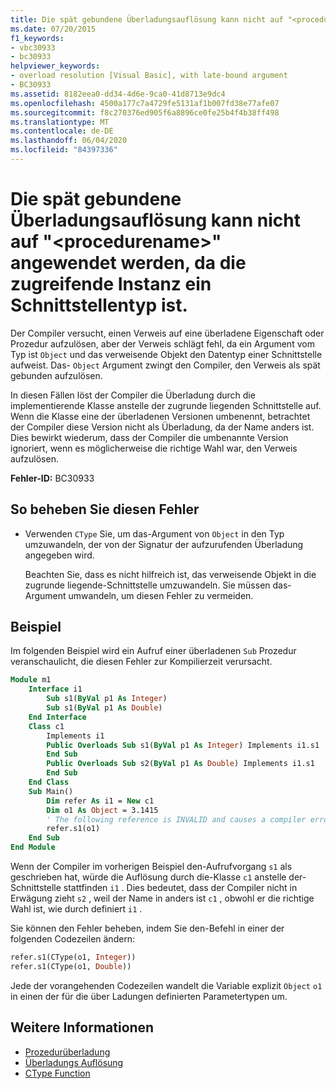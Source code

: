```yaml
---
title: Die spät gebundene Überladungsauflösung kann nicht auf "<procedurename>" angewendet werden, da die zugreifende Instanz ein Schnittstellentyp ist.
ms.date: 07/20/2015
f1_keywords:
- vbc30933
- bc30933
helpviewer_keywords:
- overload resolution [Visual Basic], with late-bound argument
- BC30933
ms.assetid: 8182eea0-dd34-4d6e-9ca0-41d8713e9dc4
ms.openlocfilehash: 4500a177c7a4729fe5131af1b007fd38e77afe07
ms.sourcegitcommit: f8c270376ed905f6a8896ce0fe25b4f4b38ff498
ms.translationtype: MT
ms.contentlocale: de-DE
ms.lasthandoff: 06/04/2020
ms.locfileid: "84397336"
---
```

# <a name="latebound-overload-resolution-cannot-be-applied-to-procedurename-because-the-accessing-instance-is-an-interface-type"></a>Die spät gebundene Überladungsauflösung kann nicht auf "\<procedurename>" angewendet werden, da die zugreifende Instanz ein Schnittstellentyp ist.

Der Compiler versucht, einen Verweis auf eine überladene Eigenschaft oder Prozedur aufzulösen, aber der Verweis schlägt fehl, da ein Argument vom Typ ist `Object` und das verweisende Objekt den Datentyp einer Schnittstelle aufweist. Das- `Object` Argument zwingt den Compiler, den Verweis als spät gebunden aufzulösen.

In diesen Fällen löst der Compiler die Überladung durch die implementierende Klasse anstelle der zugrunde liegenden Schnittstelle auf. Wenn die Klasse eine der überladenen Versionen umbenennt, betrachtet der Compiler diese Version nicht als Überladung, da der Name anders ist. Dies bewirkt wiederum, dass der Compiler die umbenannte Version ignoriert, wenn es möglicherweise die richtige Wahl war, den Verweis aufzulösen.

**Fehler-ID:** BC30933

## <a name="to-correct-this-error"></a>So beheben Sie diesen Fehler

- Verwenden `CType` Sie, um das-Argument von `Object` in den Typ umzuwandeln, der von der Signatur der aufzurufenden Überladung angegeben wird.

  Beachten Sie, dass es nicht hilfreich ist, das verweisende Objekt in die zugrunde liegende-Schnittstelle umzuwandeln. Sie müssen das-Argument umwandeln, um diesen Fehler zu vermeiden.

## <a name="example"></a>Beispiel

Im folgenden Beispiel wird ein Aufruf einer überladenen `Sub` Prozedur veranschaulicht, die diesen Fehler zur Kompilierzeit verursacht.

```vb
Module m1
    Interface i1
        Sub s1(ByVal p1 As Integer)
        Sub s1(ByVal p1 As Double)
    End Interface
    Class c1
        Implements i1
        Public Overloads Sub s1(ByVal p1 As Integer) Implements i1.s1
        End Sub
        Public Overloads Sub s2(ByVal p1 As Double) Implements i1.s1
        End Sub
    End Class
    Sub Main()
        Dim refer As i1 = New c1
        Dim o1 As Object = 3.1415
        ' The following reference is INVALID and causes a compiler error.
        refer.s1(o1)
    End Sub
End Module
```

Wenn der Compiler im vorherigen Beispiel den-Aufrufvorgang `s1` als geschrieben hat, würde die Auflösung durch die-Klasse `c1` anstelle der-Schnittstelle stattfinden `i1` . Dies bedeutet, dass der Compiler nicht in Erwägung zieht `s2` , weil der Name in anders ist `c1` , obwohl er die richtige Wahl ist, wie durch definiert `i1` .

Sie können den Fehler beheben, indem Sie den-Befehl in einer der folgenden Codezeilen ändern:

```vb
refer.s1(CType(o1, Integer))
refer.s1(CType(o1, Double))
```

Jede der vorangehenden Codezeilen wandelt die Variable explizit `Object` `o1` in einen der für die über Ladungen definierten Parametertypen um.

## <a name="see-also"></a>Weitere Informationen

- [Prozedurüberladung](../../programming-guide/language-features/procedures/procedure-overloading.md)
- [Überladungs Auflösung](../../programming-guide/language-features/procedures/overload-resolution.md)
- [CType Function](../functions/ctype-function.md)
